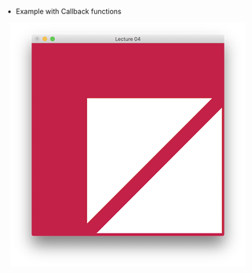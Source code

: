 
* Example with Callback functions 

<p align="center">
  <img src="ScreenShot.png" width="480"/>
</p>

